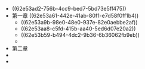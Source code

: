 - ((62e53ad2-756b-4cc9-bed7-5bd73e5ff475))
- 第一章 ((62e53a61-442e-41ab-80f1-e7d58f0ff1b4))
	- ((62e53a9b-98e0-48e0-937e-82e0aebbe2af))
	- ((62e53aa8-c5fd-415b-aa40-5ed6d07e20a2))
	- ((62e53b59-b494-4dc2-9b36-6b36062fb9eb))
	-
- 第二章
-
-